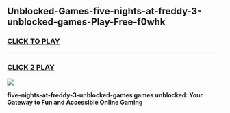 
## Unblocked-Games-five-nights-at-freddy-3-unblocked-games-Play-Free-f0whk
<h3>
<a href="https://premium76.site?title=five-nights-at-freddy-3-unblocked-games&ref=09A">CLICK TO PLAY</a></h3>
<hr>

<h3>
<a href="https://premium76.site?title=five-nights-at-freddy-3-unblocked-games&ref=09A">CLICK 2 PLAY</a>
  
</h3>

<a href="https://premium76.site?title=five-nights-at-freddy-3-unblocked-games&ref=09A"><img src="https://clearcache.store/games.png"></a>


**five-nights-at-freddy-3-unblocked-games games unblocked: Your Gateway to Fun and Accessible Online Gaming**
